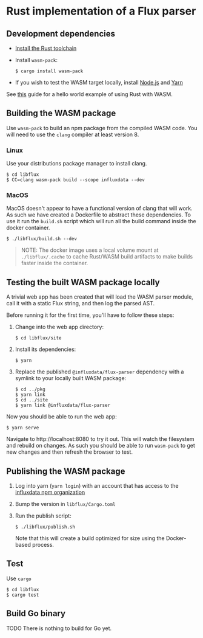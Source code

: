 # Rust implementation of a Flux parser

## Development dependencies

- [Install the Rust toolchain](https://www.rust-lang.org/tools/install)

- Install `wasm-pack`:

  ```
  $ cargo install wasm-pack
  ```

- If you wish to test the WASM target locally, install [Node.js](https://nodejs.org/en/download/package-manager/) and [Yarn](https://yarnpkg.com/en/docs/install)

See [this](https://developer.mozilla.org/en-US/docs/WebAssembly/Rust_to_wasm) guide for a hello world example of using Rust with WASM.

## Building the WASM package

Use `wasm-pack` to build an npm package from the compiled WASM code.
You will need to use the `clang` compiler at least version 8.

### Linux

Use your distributions package manager to install clang.

    $ cd libflux
    $ CC=clang wasm-pack build --scope influxdata --dev

### MacOS

MacOS doesn't appear to have a functional version of clang that will work.
As such we have created a Dockerfile to abstract these dependencies.
To use it run the `build.sh` script which will run all the build command inside the docker container.

    $ ./libflux/build.sh --dev

> NOTE: The docker image uses a local volume mount at `./libflux/.cache` to cache Rust/WASM build artifacts to make builds faster inside the container.

## Testing the built WASM package locally

A trivial web app has been created that will load the WASM parser module, call it with a static Flux string, and then log the parsed AST.

Before running it for the first time, you'll have to follow these steps:

1. Change into the web app directory:

   ```
   $ cd libflux/site
   ```

2. Install its dependencies:

   ```
   $ yarn
   ```

3. Replace the published `@influxdata/flux-parser` dependency with a symlink to your locally built WASM package:

   ```
   $ cd ../pkg
   $ yarn link
   $ cd ../site
   $ yarn link @influxdata/flux-parser
   ```

Now you should be able to run the web app:

    $ yarn serve

Navigate to http://localhost:8080 to try it out.
This will watch the filesystem and rebuild on changes.
As such you should be able to run `wasm-pack` to get new changes and then refresh the browser to test.

## Publishing the WASM package

1. Log into yarn (`yarn login`) with an account that has access to the [influxdata npm organization](https://www.npmjs.com/org/influxdata)

2. Bump the version in `libflux/Cargo.toml`

3. Run the publish script:

   ```
   $ ./libflux/publish.sh
   ```

   Note that this will create a build optimized for size using the Docker-based process.

## Test

Use `cargo`

    $ cd libflux
    $ cargo test


## Build Go binary

TODO There is nothing to build for Go yet.
